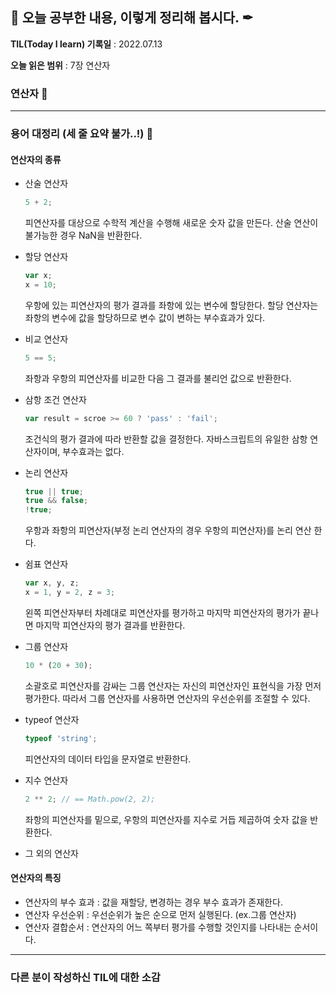 ## 📕 오늘 공부한 내용, 이렇게 정리해 봅시다. ✒

**TIL(Today I learn) 기록일** : 2022.07.13

**오늘 읽은 범위** : 7장 연산자

### 연산자 📑

---

### 용어 대정리 (세 줄 요약 불가..!) 🔖

#### 연산자의 종류

- 산술 연산자
  ```javascript
  5 + 2;
  ```
  피연산자를 대상으로 수학적 계산을 수행해 새로운 숫자 값을 만든다. 산술 연산이 불가능한 경우 NaN을 반환한다.

- 할당 연산자
  ```javascript
  var x;
  x = 10;
  ```
  우항에 있는 피연산자의 평가 결과를 좌항에 있는 변수에 할당한다. 할당 연산자는 좌항의 변수에 값을 할당하므로 변수 값이 변하는 부수효과가 있다.

- 비교 연산자
  ```javascript
  5 == 5;
  ```
  좌항과 우항의 피연산자를 비교한 다음 그 결과를 불리언 값으로 반환한다.

- 삼항 조건 연산자
  ```javascript
  var result = scroe >= 60 ? 'pass' : 'fail';
  ```
  조건식의 평가 결과에 따라 반환할 값을 결정한다. 자바스크립트의 유일한 삼항 연산자이며, 부수효과는 없다.

- 논리 연산자
  ```javascript
  true || true;
  true && false;
  !true;
  ```
  우항과 좌항의 피연산자(부정 논리 연산자의 경우 우항의 피연산자)를 논리 연산 한다.

- 쉼표 연산자
  ```javascript
  var x, y, z;
  x = 1, y = 2, z = 3;
  ```
  왼쪽 피연산자부터 차례대로 피연산자를 평가하고 마지막 피연산자의 평가가 끝나면 마지막 피연산자의 평가 결과를 반환한다.

- 그룹 연산자
  ```javascript
  10 * (20 + 30);
  ```
  소괄호로 피연산자를 감싸는 그룹 연산자는 자신의 피연산자인 표현식을 가장 먼저 평가한다. 따라서 그룹 연산자를 사용하면 연산자의 우선순위를 조절할 수 있다.

- typeof 연산자
  ```javascript
  typeof 'string';
  ```
  피연산자의 데이터 타입을 문자열로 반환한다.

- 지수 연산자
  ```javascript
  2 ** 2; // == Math.pow(2, 2);
  ```
  좌항의 피연산자를 밑으로, 우항의 피연산자를 지수로 거듭 제곱하여 숫자 값을 반환한다.

- 그 외의 연산자

#### 연산자의 특징
- 연산자의 부수 효과 : 값을 재할당, 변경하는 경우 부수 효과가 존재한다.
- 연산자 우선순위 : 우선순위가 높은 순으로 먼저 실행된다. (ex.그룹 연산자)
- 연산자 결합순서 : 연산자의 어느 쪽부터 평가를 수행할 것인지를 나타내는 순서이다.


---

### 다른 분이 작성하신 TIL에 대한 소감

